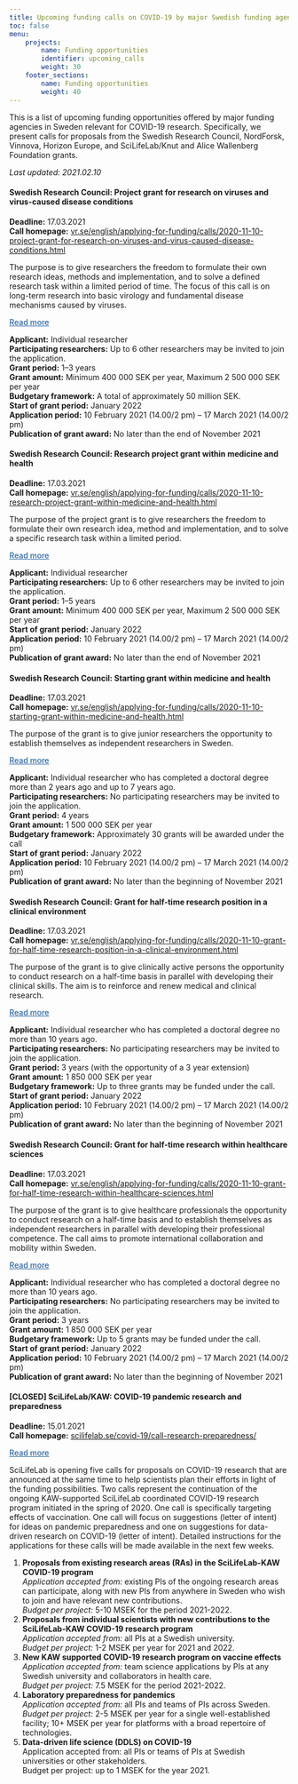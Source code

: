 ```yaml
---
title: Upcoming funding calls on COVID-19 by major Swedish funding agencies
toc: false
menu:
    projects:
        name: Funding opportunities
        identifier: upcoming_calls
        weight: 30
    footer_sections:
        name: Funding opportunities
        weight: 40
---
```

This is a list of upcoming funding opportunities offered by major funding agencies in Sweden relevant for COVID-19 research. Specifically, we present calls for proposals from the Swedish Research Council, NordForsk, Vinnova, Horizon Europe, and SciLifeLab/Knut and Alice Wallenberg Foundation grants.

<i>Last updated: 2021.02.10</i>

#### Swedish Research Council: Project grant for research on viruses and virus-caused disease conditions
**Deadline:** 17.03.2021  
**Call homepage:** [vr.se/english/applying-for-funding/calls/2020-11-10-project-grant-for-research-on-viruses-and-virus-caused-disease-conditions.html](https://www.vr.se/english/applying-for-funding/calls/2020-11-10-project-grant-for-research-on-viruses-and-virus-caused-disease-conditions.html)

The purpose is to give researchers the freedom to formulate their own research ideas, methods and implementation, and to solve a defined research task within a limited period of time. The focus of this call is on long-term research into basic virology and fundamental disease mechanisms caused by viruses.

<a class="btn" data-toggle="collapse" href="#vrdetails" role="button" aria-expanded="false" aria-controls="vrdetails" style="color: rgba(46, 104, 165, 1); font-weight: 500">
  Read more <i class="fas fa-caret-down"></i></a>
<div class="collapse" id="vrdetails">
  <div class="card card-body">

**Applicant:** Individual researcher  
**Participating researchers:** Up to 6 other researchers may be invited to join the application.  
**Grant period:** 1–3 years  
**Grant amount:** Minimum 400 000 SEK per year, Maximum 2 500 000 SEK per year  
**Budgetary framework:** A total of approximately 50 million SEK.  
**Start of grant period:** January 2022  
**Application period:** 10 February 2021 (14.00/2 pm) – 17 March 2021 (14.00/2 pm)  
**Publication of grant award:** No later than the end of November 2021  

</div>
</div>

#### Swedish Research Council: Research project grant within medicine and health
**Deadline:** 17.03.2021  
**Call homepage:** [vr.se/english/applying-for-funding/calls/2020-11-10-research-project-grant-within-medicine-and-health.html](https://www.vr.se/english/applying-for-funding/calls/2020-11-10-research-project-grant-within-medicine-and-health.html)

The purpose of the project grant is to give researchers the freedom to formulate their own research idea, method and implementation, and to solve a specific research task within a limited period.

<a class="btn" data-toggle="collapse" href="#vrdetails_rpgwmh" role="button" aria-expanded="false" aria-controls="vrdetails" style="color: rgba(46, 104, 165, 1); font-weight: 500">
  Read more <i class="fas fa-caret-down"></i></a>
<div class="collapse" id="vrdetails_rpgwmh">
  <div class="card card-body">

**Applicant:** Individual researcher  
**Participating researchers:** Up to 6 other researchers may be invited to join the application.  
**Grant period:** 1–5 years  
**Grant amount:** Minimum 400 000 SEK per year, Maximum 2 500 000 SEK per year  
**Start of grant period:** January 2022  
**Application period:** 10 February 2021 (14.00/2 pm) – 17 March 2021 (14.00/2 pm)  
**Publication of grant award:** No later than the end of November 2021  

</div>
</div>

#### Swedish Research Council: Starting grant within medicine and health

**Deadline:** 17.03.2021  
**Call homepage:** [vr.se/english/applying-for-funding/calls/2020-11-10-starting-grant-within-medicine-and-health.html](https://www.vr.se/english/applying-for-funding/calls/2020-11-10-starting-grant-within-medicine-and-health.html)

The purpose of the grant is to give junior researchers the opportunity to establish themselves as independent researchers in Sweden.

<a class="btn" data-toggle="collapse" href="#vrdetails_sgwmh" role="button" aria-expanded="false" aria-controls="vrdetails" style="color: rgba(46, 104, 165, 1); font-weight: 500">
  Read more <i class="fas fa-caret-down"></i></a>
<div class="collapse" id="vrdetails_sgwmh">
  <div class="card card-body">

**Applicant:** Individual researcher who has completed a doctoral degree more than 2 years ago and up to 7 years ago.  
**Participating researchers:** No participating researchers may be invited to join the application.  
**Grant period:** 4 years  
**Grant amount:** 1 500 000 SEK per year  
**Budgetary framework:** Approximately 30 grants will be awarded under the call  
**Start of grant period:** January 2022  
**Application period:** 10 February 2021 (14.00/2 pm) – 17 March 2021 (14.00/2 pm)  
**Publication of grant award:** No later than the beginning of November 2021  

</div>
</div>

#### Swedish Research Council: Grant for half-time research position in a clinical environment

**Deadline:** 17.03.2021  
**Call homepage:** [vr.se/english/applying-for-funding/calls/2020-11-10-grant-for-half-time-research-position-in-a-clinical-environment.html](https://www.vr.se/english/applying-for-funding/calls/2020-11-10-grant-for-half-time-research-position-in-a-clinical-environment.html)

The purpose of the grant is to give clinically active persons the opportunity to conduct research on a half-time basis in parallel with developing their clinical skills. The aim is to reinforce and renew medical and clinical research.

<a class="btn" data-toggle="collapse" href="#vrdetails_ghtrpce" role="button" aria-expanded="false" aria-controls="vrdetails" style="color: rgba(46, 104, 165, 1); font-weight: 500">
  Read more <i class="fas fa-caret-down"></i></a>
<div class="collapse" id="vrdetails_ghtrpce">
  <div class="card card-body">

**Applicant:** Individual researcher who has completed a doctoral degree no more than 10 years ago.  
**Participating researchers:** No participating researchers may be invited to join the application.  
**Grant period:** 3 years (with the opportunity of a 3 year extension)  
**Grant amount:** 1 850 000 SEK per year  
**Budgetary framework:** Up to three grants may be funded under the call.  
**Start of grant period:** January 2022  
**Application period:** 10 February 2021 (14.00/2 pm) – 17 March 2021 (14.00/2 pm)  
**Publication of grant award:** No later than the beginning of November 2021  

</div>
</div>

#### Swedish Research Council: Grant for half-time research within healthcare sciences

**Deadline:** 17.03.2021  
**Call homepage:** [vr.se/english/applying-for-funding/calls/2020-11-10-grant-for-half-time-research-within-healthcare-sciences.html](https://www.vr.se/english/applying-for-funding/calls/2020-11-10-grant-for-half-time-research-within-healthcare-sciences.html)

The purpose of the grant is to give healthcare professionals the opportunity to conduct research on a half-time basis and to establish themselves as independent researchers in parallel with developing their professional competence. The call aims to promote international collaboration and mobility within Sweden.

<a class="btn" data-toggle="collapse" href="#vrdetails_ghtrwhs" role="button" aria-expanded="false" aria-controls="vrdetails" style="color: rgba(46, 104, 165, 1); font-weight: 500">
  Read more <i class="fas fa-caret-down"></i></a>
<div class="collapse" id="vrdetails_ghtrwhs">
  <div class="card card-body">

**Applicant:** Individual researcher who has completed a doctoral degree no more than 10 years ago.  
**Participating researchers:** No participating researchers may be invited to join the application.  
**Grant period:** 3 years  
**Grant amount:** 1 850 000 SEK per year  
**Budgetary framework:** Up to 5 grants may be funded under the call.  
**Start of grant period:** January 2022  
**Application period:** 10 February 2021 (14.00/2 pm) – 17 March 2021 (14.00/2 pm)  
**Publication of grant award:** No later than the beginning of November 2021  

</div>
</div>

#### [CLOSED] SciLifeLab/KAW: COVID-19 pandemic research and preparedness
**Deadline:** 15.01.2021  
**Call homepage:** [scilifelab.se/covid-19/call-research-preparedness/](https://www.scilifelab.se/covid-19/call-research-preparedness/)

  <a class="btn " data-toggle="collapse" href="#sllkawdetails" role="button" aria-expanded="false" aria-controls="sllkawdetails" style="color: rgba(46, 104, 165, 1); font-weight: 500">
    Read more <i class="fas fa-caret-down"></i></a>
  <div class="collapse" id="sllkawdetails">
    <div class="card card-body">

SciLifeLab is opening five calls for proposals on COVID-19 research that are announced at the same time to help scientists plan their efforts in light of the funding possibilities. Two calls represent the continuation of the ongoing KAW-supported SciLifeLab coordinated COVID-19 research program initiated in the spring of 2020. One call is specifically targeting effects of vaccination. One call will focus on suggestions (letter of intent) for ideas on pandemic preparedness and one on suggestions for data-driven research on COVID-19 (letter of intent). Detailed instructions for the applications for these calls will be made available in the next few weeks.

1. **Proposals from existing research areas (RAs) in the SciLifeLab-KAW COVID-19 program**  
*Application accepted from:* existing PIs of the ongoing research areas can participate, along with new PIs from anywhere in Sweden who wish to join and have relevant new contributions.  
*Budget per project:* 5-10 MSEK for the period 2021-2022.
2. **Proposals from individual scientists with new contributions to the SciLifeLab-KAW COVID-19 research program**  
*Application accepted from:* all PIs at a Swedish university.  
*Budget per project:* 1-2 MSEK per year for 2021 and 2022.
3. **New KAW supported COVID-19 research program on vaccine effects**  
*Application accepted from:* team science applications by PIs at any Swedish university and collaborators in health care.  
*Budget per project:* 7.5 MSEK for the period 2021-2022.
4. **Laboratory preparedness for pandemics**  
*Application accepted from:* all PIs and teams of PIs across Sweden.  
*Budget per project:* 2-5 MSEK per year for a single well-established facility; 10+ MSEK per year for platforms with a broad repertoire of technologies.
5. **Data-driven life science (DDLS) on COVID-19**  
Application accepted from: all PIs or teams of PIs at Swedish universities or other stakeholders.  
Budget per project: up to 1 MSEK for the year 2021.

</div>
</div>
